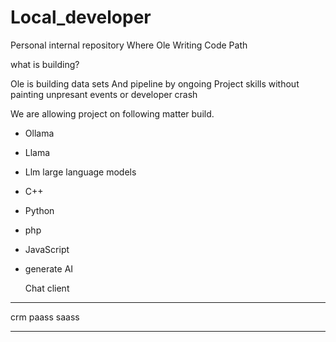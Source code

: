 # Local_developer
Personal internal repository Where Ole Writing Code Path



what is building?

Ole is building data sets
And pipeline by ongoing
Project skills without painting
unpresant events or developer crash


We are allowing project on following matter build.

- Ollama
- Llama
- Llm large language models
- C++
- Python
- php
- JavaScript
- generate AI

  Chat client


--------------

crm
paass 
saass

-------------
